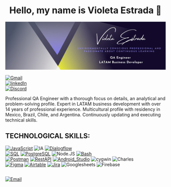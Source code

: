 <!--
**violetaestrada/violetaestrada** is a ✨ _special_ ✨ repository because its `README.md` (this file) appears on your GitHub profile.

Here are some ideas to get you started:

- 🔭 I’m currently working on ...
- 🌱 I’m currently learning ...
- 👯 I’m looking to collaborate on ...
- 🤔 I’m looking for help with ...
- 💬 Ask me about ...
- 📫 How to reach me: ...
- 😄 Pronouns: ...
- ⚡ Fun fact: ...
-->

<div align="center">
<h1 align="center">Hello, my name is Violeta Estrada 👋</h1>
</div>

![](https://github.com/violetaestrada/violetaestrada/blob/main/BannerVE.png)

[![Gmail](https://img.shields.io/badge/gmail-violeta.estrada.r@gmail.com-D14836?style=for-the-badge&logo=gmail&logoColor=white&labelColor=101010)](mailto:violeta.estrada.r@gmail.com)
</br>
[![linkedIn](https://img.shields.io/badge/LinkedIn-violetaestrada-0077B5?style=for-the-badge&logo=linkedin&logoColor=white&labelColor=101010)](https://www.linkedin.com/in/violetaestrada)
</br>
[![Discord](https://img.shields.io/badge/Discord-violetaestrada-5865F2?style=for-the-badge&logo=discord&logoColor=white&labelColor=101010)](https://violetaestrada.com/discord)


Professional QA Engineer with a thorough focus on details, an analytical and problem-solving profile. 
Expert in LATAM business development with over 14 years of professional experience. Multicultural profile with residency in Mexico, Brazil, Chile, and Argentina. Continuously updating and executing technical skills.

## TECHNOLOGICAL SKILLS:

[![JavaScript](https://img.shields.io/badge/JavaScript-F7DF1E?style=for-the-badge&logo=javascript&logoColor=white&labelColor=101010)]()
![IA](https://img.shields.io/badge/ia-1575F9?style=for-the-badge&logo=ia&logoColor=white&labelColor=101010)
[![Dialogflow](https://img.shields.io/badge/dialogflow-FA7343?style=for-the-badge&logo=dialogflow&logoColor=white&labelColor=101010)]()
</br>
[![SQL](https://img.shields.io/badge/SQL-4479A1?style=for-the-badge&logo=mysql&logoColor=white&labelColor=101010)]()
[![PostgreSQL](https://img.shields.io/badge/PostgreSQL-007396?style=for-the-badge&logo=postgresql&logoColor=white&labelColor=101010)]()
![Node.JS](https://img.shields.io/badge/Node.JS-339933?style=for-the-badge&logo=node.js&logoColor=white&labelColor=101010)
[![Bash](https://img.shields.io/badge/Bash-4479A1?style=for-the-badge&logo=bash&logoColor=white&labelColor=101010)]()
</br>
[![Postman](https://img.shields.io/badge/postman-999999?style=for-the-badge&logo=postman&logoColor=white&labelColor=101010)]()
[![RestAPI](https://img.shields.io/badge/RestAPI-999999?style=for-the-badge&logo=restapi&logoColor=white&labelColor=101010)]()
[![Android_Studio](https://img.shields.io/badge/Android_Studio-3DDC84?style=for-the-badge&logo=android-studio&logoColor=white&labelColor=101010)]()
![cygwin](https://img.shields.io/badge/cygwin-3DDC84?style=for-the-badge&logo=cygwin&logoColor=white&labelColor=101010)
![Charles](https://img.shields.io/badge/Charles-0095D5?style=for-the-badge&logo=charles&logoColor=white&labelColor=101010)
</br>
[![Figma](https://img.shields.io/badge/Figma-232F3E?style=for-the-badge&logo=figma&logoColor=white&labelColor=101010)]()
[![Airtable](https://img.shields.io/badge/Airtable-4285F4?style=for-the-badge&logo=airtable&logoColor=white&labelColor=101010)]()
[![Jira](https://img.shields.io/badge/Jira-4479A1?style=for-the-badge&logo=jira&logoColor=white&labelColor=101010)]()
![Googlesheets](https://img.shields.io/badge/Googlesheets-D14836?style=for-the-badge&logo=googlesheets&logoColor=white&labelColor=101010)
![Firebase](https://img.shields.io/badge/Firebase-D14836?style=for-the-badge&logo=firebase&logoColor=white&labelColor=101010)
</br>


## 
[![Email](https://img.shields.io/badge/violeta.estrada.r@gmail.com-email_personal_-D14836?style=for-the-badge&logo=gmail&logoColor=white&labelColor=101010)](mailto:violeta.estrada.r@gmail.com)




